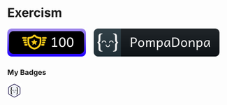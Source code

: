 <h1 id='cds'><strong>Exercism</strong></h1>

<p align="left" >
    <img src='../../Assets/exercism/current-level.svg' alt='exercism-level' />&emsp;
    <a href='https://exercism.org/profiles/PompaDonpa'>
        <img src="../../Assets/exercism/excercism.svg" alt='exercism-pompadonpa' />
    </a>
</p>


### My Badges


<p align="left" >
    <img src='../../Assets/exercism/member.svg' alt='exercism member badge' style="width: 32px" />&emsp;
</p>

<br />